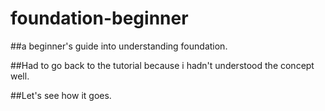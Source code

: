 # foundation-beginner
##a beginner's guide into understanding foundation.

##Had to go back to the tutorial because i hadn't understood the concept well.

##Let's see how it goes.
